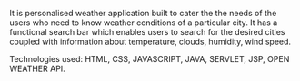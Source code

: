 It is personalised weather application built to cater the the needs of the users who need to know weather conditions of a particular city. It has a functional search bar which enables users to search for the desired cities coupled with information about temperature, clouds, humidity, wind speed.

Technologies used:
HTML, CSS, JAVASCRIPT, JAVA, SERVLET, JSP, OPEN WEATHER API.
